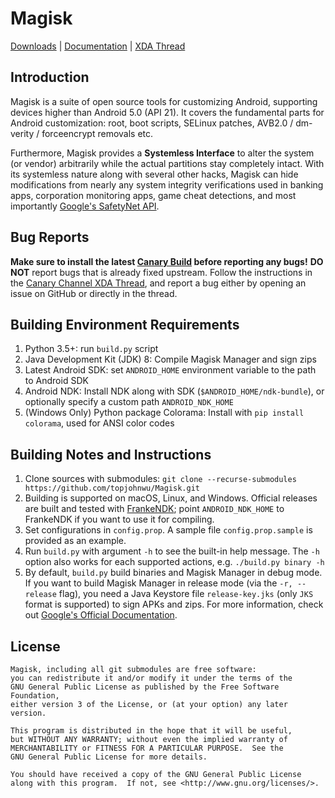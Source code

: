 # Magisk
[Downloads](https://github.com/topjohnwu/Magisk/releases) | [Documentation](https://topjohnwu.github.io/Magisk/) | [XDA Thread](https://forum.xda-developers.com/apps/magisk/official-magisk-v7-universal-systemless-t3473445)

## Introduction
Magisk is a suite of open source tools for customizing Android, supporting devices higher than Android 5.0 (API 21). It covers the fundamental parts for Android customization: root, boot scripts, SELinux patches, AVB2.0 / dm-verity / forceencrypt removals etc.

Furthermore, Magisk provides a **Systemless Interface** to alter the system (or vendor) arbitrarily while the actual partitions stay completely intact. With its systemless nature along with several other hacks, Magisk can hide modifications from nearly any system integrity verifications used in banking apps, corporation monitoring apps, game cheat detections, and most importantly [Google's SafetyNet API](https://developer.android.com/training/safetynet/index.html).

## Bug Reports
**Make sure to install the latest [Canary Build](https://forum.xda-developers.com/apps/magisk/dev-magisk-canary-channel-bleeding-edge-t3839337) before reporting any bugs!** **DO NOT** report bugs that is already fixed upstream. Follow the instructions in the [Canary Channel XDA Thread](https://forum.xda-developers.com/apps/magisk/dev-magisk-canary-channel-bleeding-edge-t3839337), and report a bug either by opening an issue on GitHub or directly in the thread.

## Building Environment Requirements
1. Python 3.5+: run `build.py` script
2. Java Development Kit (JDK) 8: Compile Magisk Manager and sign zips
3. Latest Android SDK: set `ANDROID_HOME` environment variable to the path to Android SDK
4. Android NDK: Install NDK along with SDK (`$ANDROID_HOME/ndk-bundle`), or optionally specify a custom path `ANDROID_NDK_HOME`
5. (Windows Only) Python package Colorama: Install with `pip install colorama`, used for ANSI color codes

## Building Notes and Instructions
1. Clone sources with submodules: `git clone --recurse-submodules https://github.com/topjohnwu/Magisk.git`
2. Building is supported on macOS, Linux, and Windows. Official releases are built and tested with [FrankeNDK](https://github.com/topjohnwu/FrankeNDK); point `ANDROID_NDK_HOME` to FrankeNDK if you want to use it for compiling.
3. Set configurations in `config.prop`. A sample file `config.prop.sample` is provided as an example.
4. Run `build.py` with argument `-h` to see the built-in help message. The `-h` option also works for each supported actions, e.g. `./build.py binary -h`
5. By default, `build.py` build binaries and Magisk Manager in debug mode. If you want to build Magisk Manager in release mode (via the `-r, --release` flag), you need a Java Keystore file `release-key.jks` (only `JKS` format is supported) to sign APKs and zips. For more information, check out [Google's Official Documentation](https://developer.android.com/studio/publish/app-signing.html#signing-manually).

## License

```
Magisk, including all git submodules are free software:
you can redistribute it and/or modify it under the terms of the
GNU General Public License as published by the Free Software Foundation,
either version 3 of the License, or (at your option) any later version.

This program is distributed in the hope that it will be useful,
but WITHOUT ANY WARRANTY; without even the implied warranty of
MERCHANTABILITY or FITNESS FOR A PARTICULAR PURPOSE.  See the
GNU General Public License for more details.

You should have received a copy of the GNU General Public License
along with this program.  If not, see <http://www.gnu.org/licenses/>.
```
